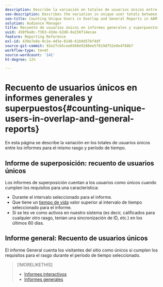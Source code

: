 ```yaml
---
description: Describe la variación en totales de usuarios únicos entre informes para el mismo rasgo y período de tiempo.
seo-description: Describes the variation in unique user totals between reports for the same trait and time period in Adobe Audience Manager
seo-title: Counting Unique Users in Overlap and General Reports in AAM
solution: Audience Manager
title: Recuento de usuarios únicos en informes generales y superpuestos
uuid: 450f6a8c-f363-43de-b2d8-0a156f14ecae
feature: Reporting Reference
exl-id: 439e7e8e-0c2e-4d3e-8148-61b9d57bf4df
source-git-commit: 92e2fcb5cea6560e9288ee5f819df52e9e4768b7
workflow-type: tm+mt
source-wordcount: '141'
ht-degree: 12%

---
```


# Recuento de usuarios únicos en informes generales y superpuestos{#counting-unique-users-in-overlap-and-general-reports}

En esta página se describe la variación en los totales de usuarios únicos entre los informes para el mismo rasgo y período de tiempo.

<!-- 

c_unique_user_counts.xml

 -->

## Informe de superposición: recuento de usuarios únicos

Los informes de superposición cuentan a los usuarios como únicos cuando cumplen los requisitos para una característica:

* Durante el intervalo seleccionado para el informe.
* Que tiene un [tiempo de vida](../features/traits/segment-ttl-explained.md) valor superior al intervalo de tiempo seleccionado para el informe.
* Si se les ve como activos en nuestro sistema (es decir, calificados para cualquier otro rasgo, tenían una sincronización de ID, etc.) en los últimos 60 días.

## Informe general: Recuento de usuarios únicos

El informe General cuenta los visitantes del sitio como únicos si cumplen los requisitos para el rasgo durante el período de tiempo seleccionado.

>[!MORELIKETHIS]
>
>* [Informes interactivos](../reporting/dynamic-reports/dynamic-reports.md#interactive-and-overlap-reports)
>* [Informes generales](../reporting/general-reports.md#general-reports-overview)

